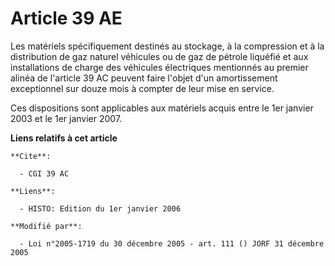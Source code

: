 # Article 39 AE

Les matériels spécifiquement destinés au stockage, à la compression et à la distribution de gaz naturel véhicules ou de gaz
de pétrole liquéfié et aux installations de charge des véhicules électriques mentionnés au premier alinéa de l'article 39 AC
peuvent faire l'objet d'un amortissement exceptionnel sur douze mois à compter de leur mise en service.

Ces dispositions sont applicables aux matériels acquis entre le 1er janvier 2003 et le 1er janvier 2007.

**Liens relatifs à cet article**

	**Cite**:

	  - CGI 39 AC

	**Liens**:

	  - HISTO: Edition du 1er janvier 2006

	**Modifié par**:

	  - Loi n°2005-1719 du 30 décembre 2005 - art. 111 () JORF 31 décembre 2005
